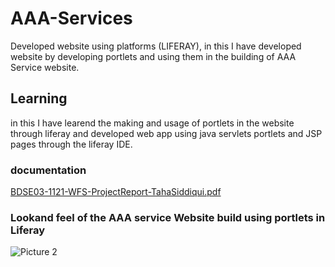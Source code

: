 # AAA-Services
 Developed website using platforms (LIFERAY), in this I have developed website by developing portlets and using them in the building of AAA Service website.
 
 ## Learning
 in this I have learend the making and usage of portlets in the website through liferay and developed web app using java servlets portlets and JSP pages through the liferay IDE.
 
 ### documentation
 [BDSE03-1121-WFS-ProjectReport-TahaSiddiqui.pdf](https://github.com/tahasiddiquiii/AAA-Services/files/9598065/BDSE03-1121-WFS-ProjectReport-TahaSiddiqui.pdf)
 
 ### Lookand feel of the AAA service Website build using portlets in Liferay

 
  
![Picture 2](https://user-images.githubusercontent.com/95746746/190978212-bf2be859-d4d3-4299-a36e-c5e3765bf3b1.png)
